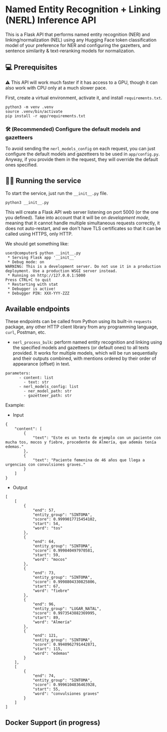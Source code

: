 # Named Entity Recognition + Linking (NERL) Inference API

This is a Flask API that performs named entity recognition (NER) and linking/normalization (NEL) using any Hugging Face token classification model of your preference for NER and configuring the gazetters, and sentence similarity & text-reranking models for normalization.

## 💻 Prerequisites

⚠ This API will work much faster if it has access to a GPU, though it can also work with CPU only at a much slower pace.

First, create a virtual environment, activate it, and install `requirements.txt`.
```
python3 -m venv .venv
source .venv/bin/activate
pip install -r app/requirements.txt
```

### 🛠 (Recommended) Configure the default models and gazetteers

To avoid sending the `nerl_models_config` on each request, you can just configure the default models and gazetteers to be used in `app/config.py`.
Anyway, if you provide them in the request, they will override the default ones specified.

## 🏃‍♀️ Running the service

To start the service, just run the `__init__.py` file.
```
python3 __init__.py
```

This will create a Flask API web server listening on port 5000 (or the one you defined). Take into account that it will be on *development mode*, meaning that it cannot handle multiple simultaneous requests correctly, it does not auto-restart, and we don't have TLS certificates so that it can be called using HTTPS, only HTTP.

We should get something like:
```
user@computer$ python __init__.py 
 * Serving Flask app '__init__'
 * Debug mode: on
WARNING: This is a development server. Do not use it in a production deployment. Use a production WSGI server instead.
 * Running on http://127.0.0.1:5000
Press CTRL+C to quit
 * Restarting with stat
 * Debugger is active!
 * Debugger PIN: XXX-YYY-ZZZ

```

## Available endpoints

These endpoints can be called from Python using its built-in `requests` package, any other HTTP client library from any programming language, `curl`, Postman, etc.

- `nerl_process_bulk`: perform named entity recognition and linking using the specified models and gazetteers (or default ones) to all texts provided. It works for multiple models, which will be run sequentially and their outputs combined, with mentions ordered by their order of appearance (offset) in text.
```
parameters:
      - content: list
        - text: str
      - nerl_models_config: list
        - ner_model_path: str
        - gazetteer_path: str
```
Example:
- Input
```
{
    "content": [
        {
            "text": "Este es un texto de ejemplo con un paciente con mucha tos, mocos y fiebre, procedente de Almería, que además tenía edemas."
        },
        {
            "text": "Paciente femenina de 46 años que llega a urgencias con convulsiones graves."
        }
    ]
}
```
- Output
```
[
    [
        {
            "end": 57,
            "entity_group": "SINTOMA",
            "score": 0.9999017715454102,
            "start": 54,
            "word": "tos"
        },
        {
            "end": 64,
            "entity_group": "SINTOMA",
            "score": 0.999840497970581,
            "start": 59,
            "word": "mocos"
        },
        {
            "end": 73,
            "entity_group": "SINTOMA",
            "score": 0.9998804330825806,
            "start": 67,
            "word": "fiebre"
        },
        {
            "end": 96,
            "entity_group": "LUGAR_NATAL",
            "score": 0.9973543882369995,
            "start": 89,
            "word": "Almería"
        },
        {
            "end": 121,
            "entity_group": "SINTOMA",
            "score": 0.9940962791442871,
            "start": 115,
            "word": "edemas"
        }
    ],
    [
        {
            "end": 74,
            "entity_group": "SINTOMA",
            "score": 0.9996104836463928,
            "start": 55,
            "word": "convulsiones graves"
        }
    ]
]
```

## Docker Support (in progress)